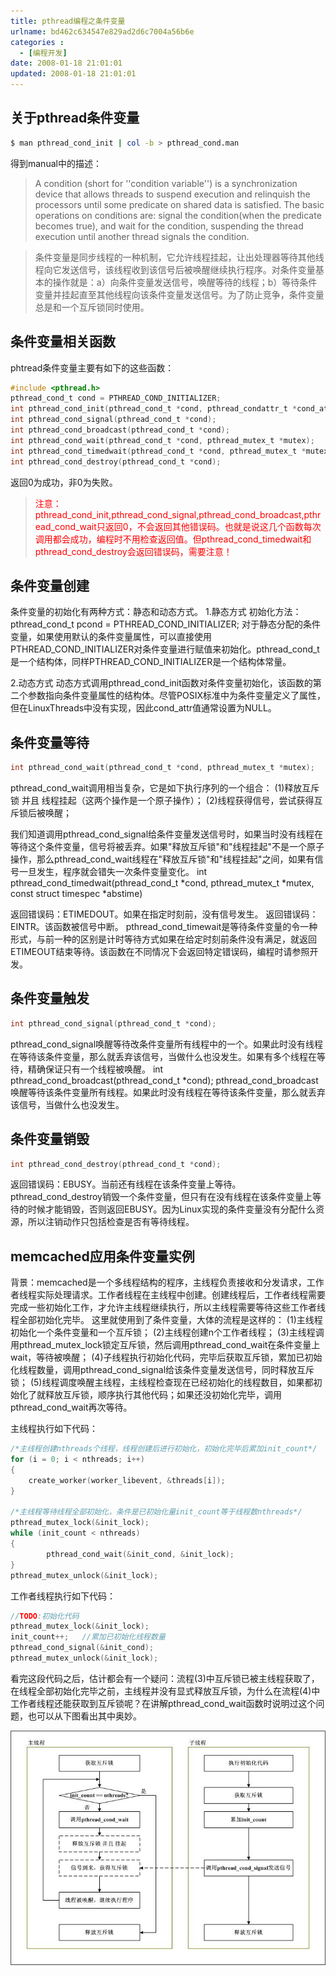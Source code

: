 ```yaml
---
title: pthread编程之条件变量
urlname: bd462c634547e829ad2d6c7004a56b6e
categories : 
  - [编程开发]
date: 2008-01-18 21:01:01
updated: 2008-01-18 21:01:01
---
```

## 关于pthread条件变量
``` bash
$ man pthread_cond_init | col -b > pthread_cond.man
```
得到manual中的描述：

> A condition (short for ''condition variable'') is a synchronization device that allows threads to suspend execution and relinquish the processors until some predicate on shared data is satisfied. The basic operations on conditions are: signal the condition(when the predicate becomes true), and wait for the condition, suspending the thread execution until another thread signals the condition.


> 条件变量是同步线程的一种机制，它允许线程挂起，让出处理器等待其他线程向它发送信号，该线程收到该信号后被唤醒继续执行程序。对条件变量基本的操作就是：a）向条件变量发送信号，唤醒等待的线程；b）等待条件变量并挂起直至其他线程向该条件变量发送信号。为了防止竞争，条件变量总是和一个互斥锁同时使用。

## 条件变量相关函数
phtread条件变量主要有如下的这些函数：
``` c
#include <pthread.h>
pthread_cond_t cond = PTHREAD_COND_INITIALIZER;
int pthread_cond_init(pthread_cond_t *cond, pthread_condattr_t *cond_attr);
int pthread_cond_signal(pthread_cond_t *cond);
int pthread_cond_broadcast(pthread_cond_t *cond);
int pthread_cond_wait(pthread_cond_t *cond, pthread_mutex_t *mutex);
int pthread_cond_timedwait(pthread_cond_t *cond, pthread_mutex_t *mutex, const struct timespec *abstime);
int pthread_cond_destroy(pthread_cond_t *cond);
```
返回0为成功，非0为失败。

> <font color="FF0000">注意：pthread_cond_init,pthread_cond_signal,pthread_cond_broadcast,pthread_cond_wait只返回0，不会返回其他错误码。也就是说这几个函数每次调用都会成功，编程时不用检查返回值。但pthread_cond_timedwait和pthread_cond_destroy会返回错误码，需要注意！</font>


## 条件变量创建
条件变量的初始化有两种方式：静态和动态方式。
1.静态方式
初始化方法：pthread_cond_t pcond = PTHREAD_COND_INITIALIZER;
对于静态分配的条件变量，如果使用默认的条件变量属性，可以直接使用PTHREAD_COND_INITIALIZER对条件变量进行赋值来初始化。pthread_cond_t是一个结构体，同样PTHREAD_COND_INITIALIZER是一个结构体常量。

2.动态方式
动态方式调用pthread_cond_init函数对条件变量初始化，该函数的第二个参数指向条件变量属性的结构体。尽管POSIX标准中为条件变量定义了属性，但在LinuxThreads中没有实现，因此cond_attr值通常设置为NULL。

## 条件变量等待
``` c
int pthread_cond_wait(pthread_cond_t *cond, pthread_mutex_t *mutex);
```
pthread_cond_wait调用相当复杂，它是如下执行序列的一个组合：
(1)释放互斥锁 并且 线程挂起（这两个操作是一个原子操作）；
(2)线程获得信号，尝试获得互斥锁后被唤醒；

我们知道调用pthread_cond_signal给条件变量发送信号时，如果当时没有线程在等待这个条件变量，信号将被丢弃。如果"释放互斥锁"和"线程挂起"不是一个原子操作，那么pthread_cond_wait线程在"释放互斥锁"和"线程挂起"之间，如果有信号一旦发生，程序就会错失一次条件变量变化。
int pthread_cond_timedwait(pthread_cond_t *cond, pthread_mutex_t *mutex, const struct timespec *abstime)

返回错误码：ETIMEDOUT。如果在指定时刻前，没有信号发生。
返回错误码：EINTR。该函数被信号中断。
pthread_cond_timewait是等待条件变量的令一种形式，与前一种的区别是计时等待方式如果在给定时刻前条件没有满足，就返回ETIMEOUT结束等待。该函数在不同情况下会返回特定错误码，编程时请参照开发。

## 条件变量触发
``` c
int pthread_cond_signal(pthread_cond_t *cond);
```
pthread_cond_signal唤醒等待改条件变量所有线程中的一个。如果此时没有线程在等待该条件变量，那么就丢弃该信号，当做什么也没发生。如果有多个线程在等待，精确保证只有一个线程被唤醒。
int pthread_cond_broadcast(pthread_cond_t *cond);
pthread_cond_broadcast唤醒等待该条件变量所有线程。如果此时没有线程在等待该条件变量，那么就丢弃该信号，当做什么也没发生。

## 条件变量销毁
``` c
int pthread_cond_destroy(pthread_cond_t *cond);
```

返回错误码：EBUSY。当前还有线程在该条件变量上等待。
pthread_cond_destroy销毁一个条件变量，但只有在没有线程在该条件变量上等待的时候才能销毁，否则返回EBUSY。因为Linux实现的条件变量没有分配什么资源，所以注销动作只包括检查是否有等待线程。


## memcached应用条件变量实例
背景：memcached是一个多线程结构的程序，主线程负责接收和分发请求，工作者线程实际处理请求。工作者线程在主线程中创建。创建线程后，工作者线程需要完成一些初始化工作，才允许主线程继续执行，所以主线程需要等待这些工作者线程全部初始化完毕。
这里就使用到了条件变量，大体的流程是这样的：
(1)主线程初始化一个条件变量和一个互斥锁；
(2)主线程创建n个工作者线程；
(3)主线程调用pthread_mutex_lock锁定互斥锁，然后调用pthread_cond_wait在条件变量上wait，等待被唤醒；
(4)子线程执行初始化代码，完毕后获取互斥锁，累加已初始化线程数量，调用pthread_cond_signal给该条件变量发送信号，同时释放互斥锁；
(5)线程调度唤醒主线程，主线程检查现在已经初始化的线程数目，如果都初始化了就释放互斥锁，顺序执行其他代码；如果还没初始化完毕，调用pthread_cond_wait再次等待。

主线程执行如下代码：
``` c
/*主线程创建nthreads个线程，线程创建后进行初始化，初始化完毕后累加init_count*/
for (i = 0; i < nthreads; i++) 
{
	create_worker(worker_libevent, &threads[i]);
}

/*主线程等待线程全部初始化，条件是已初始化量init_count等于线程数nthreads*/
pthread_mutex_lock(&init_lock);
while (init_count < nthreads) 
{
       	pthread_cond_wait(&init_cond, &init_lock);
}
pthread_mutex_unlock(&init_lock);
```

工作者线程执行如下代码：
``` c
//TODO:初始化代码
pthread_mutex_lock(&init_lock);
init_count++;	//累加已初始化线程数量
pthread_cond_signal(&init_cond);
pthread_mutex_unlock(&init_lock);
```

看完这段代码之后，估计都会有一个疑问：流程(3)中互斥锁已被主线程获取了，在线程全部初始化完毕之前，主线程并没有显式释放互斥锁，为什么在流程(4)中工作者线程还能获取到互斥锁呢？在讲解pthread_cond_wait函数时说明过这个问题，也可以从下图看出其中奥妙。

![](/images/bd462c634547e829ad2d6c7004a56b6e/1.jpg)

